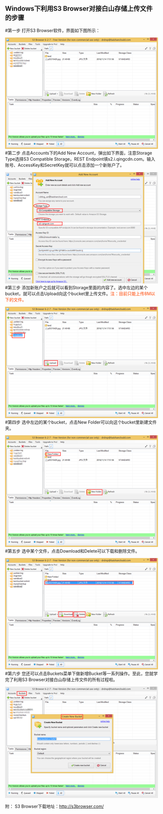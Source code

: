 ## Windows下利用S3 Browser对接白山存储上传文件的步骤 ##

#第一步
打开S3 Browser软件，界面如下图所示：

![](pic/step1.png)
#第二步
点击Accounts下的Add New Account，弹出如下界面，注意Storage Type选择S3 Compatible Storage，REST Endpoint填s2.i.qingcdn.com。输入账号、AccessKey和SecretKey就可以点击添加一个新账户了。

![](pic/step2.png)
#第三步
添加新账户之后就可以看到Storage里面的内容了。选中左边的某个bucket，就可以点击Upload向这个bucket里上传文件。<font color=#FF4500>注：目前只能上传8M以下的文件。</font>

![](pic/step3.png)
#第四步
选中左边的某个bucket，点击New Folder可以向这个bucket里新建文件夹。

![](pic/step4.png)
#第五步
选中某个文件，点击Download和Delete可以下载和删除文件。

![](pic/step5.png)
#第六步
您还可以点击Buckets菜单下做新增Bucket等一系列操作。至此，您就学完了利用S3 Browser对接白山存储上传文件的所有过程啦。

![](pic/step6.png)

附：
S3 Browser下载地址：http://s3browser.com/
